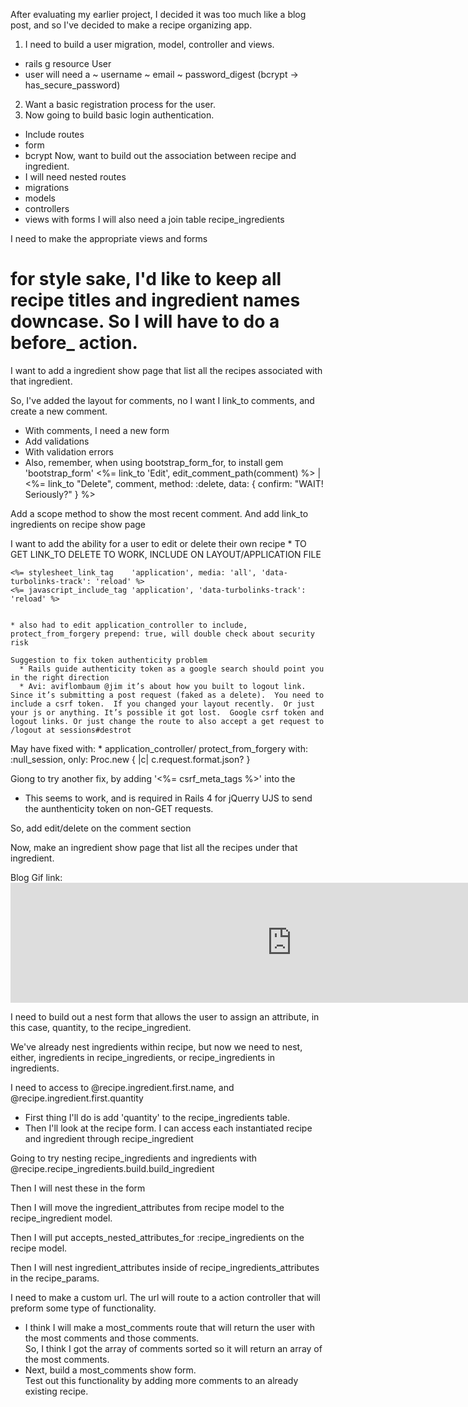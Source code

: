 After evaluating my earlier project, I decided it was too much like a blog post, and so I've decided to make a recipe organizing app.  

1. I need to build a user migration, model, controller and views.
  * rails g resource User
  * user will need a
    ~ username
    ~ email
    ~ password_digest (bcrypt -> has_secure_password)
2. Want a basic registration process for the user.  
3. Now going to build basic login authentication.
  * Include routes
  * form
  * bcrypt
Now, want to build out the association between recipe and ingredient.   
  * I will need nested routes
  * migrations
  * models
  * controllers
  * views with forms
I will also need a join table recipe_ingredients

I need to make the appropriate views and forms
# for style sake, I'd like to keep all recipe titles and ingredient names downcase. So I will have to do a before_ action.  

I want to add a ingredient show page that list all the recipes associated with that ingredient.

So, I've added the layout for comments, no I want I link_to comments, and create a new comment.
  * With comments, I need a new form
  * Add validations
  * With validation errors
  * Also, remember, when using bootstrap_form_for, to install gem 'bootstrap_form'
  <%= link_to 'Edit', edit_comment_path(comment) %> | <%= link_to "Delete", comment, method: :delete, data: { confirm: "WAIT! Seriously?" } %>

  Add a scope method to show the most recent comment.
  And add link_to ingredients on recipe show page

  I want to add the ability for a user to edit or delete their own recipe
    * TO GET LINK_TO DELETE TO WORK, INCLUDE ON LAYOUT/APPLICATION FILE

    <%= stylesheet_link_tag    'application', media: 'all', 'data-turbolinks-track': 'reload' %>
    <%= javascript_include_tag 'application', 'data-turbolinks-track': 'reload' %>


    * also had to edit application_controller to include, protect_from_forgery prepend: true, will double check about security risk

    Suggestion to fix token authenticity problem
      * Rails guide authenticity token as a google search should point you in the right direction
      * Avi: aviflombaum @jim it’s about how you built to logout link. Since it’s submitting a post request (faked as a delete).  You need to include a csrf token.  If you changed your layout recently.  Or just your js or anything. It’s possible it got lost.  Google csrf token and logout links. Or just change the route to also accept a get request to /logout at sessions#destrot

May have fixed with:
    * application_controller/ protect_from_forgery with: :null_session, only: Proc.new { |c| c.request.format.json? }

Giong to try another fix, by adding '<%= csrf_meta_tags %>' into the <head>
  * This seems to work, and is required in Rails 4 for jQuerry UJS to send the aunthenticity token on non-GET requests.

So, add edit/delete on the comment section

Now, make an ingredient show page that list all the recipes under that ingredient.


Blog Gif link: <iframe src="https://giphy.com/embed/CDH0spsSaqQUg" width="900" height="192" frameBorder="0" class="giphy-embed" allowFullScreen></iframe><p>

I need to build out a nest form that allows the user to assign an attribute, in this case, quantity, to the recipe_ingredient.  

We've already nest ingredients within recipe, but now we need to nest, either, ingredients in recipe_ingredients, or recipe_ingredients in ingredients.  

I need to access to @recipe.ingredient.first.name, and @recipe.ingredient.first.quantity
  * First thing I'll do is add 'quantity' to the recipe_ingredients table.  
  * Then I'll look at the recipe form.
I can access each instantiated recipe and ingredient through recipe_ingredient

Going to try nesting recipe_ingredients and ingredients with @recipe.recipe_ingredients.build.build_ingredient

Then I will nest these in the form

Then I will move the ingredient_attributes from recipe model to the recipe_ingredient model.  

Then I will put accepts_nested_attributes_for :recipe_ingredients on the recipe model.

Then I will nest ingredient_attributes inside of recipe_ingredients_attributes in the recipe_params.

I need to make a custom url.  The url will route to a action controller that will preform some type of functionality.  
  * I think I will make a most_comments route that will return the user with the most comments and those comments.  
So, I think I got the array of comments sorted so it will return an array of the most comments.  
  * Next, build a most_comments show form.  
Test out this functionality by adding more comments to an already existing recipe.  
